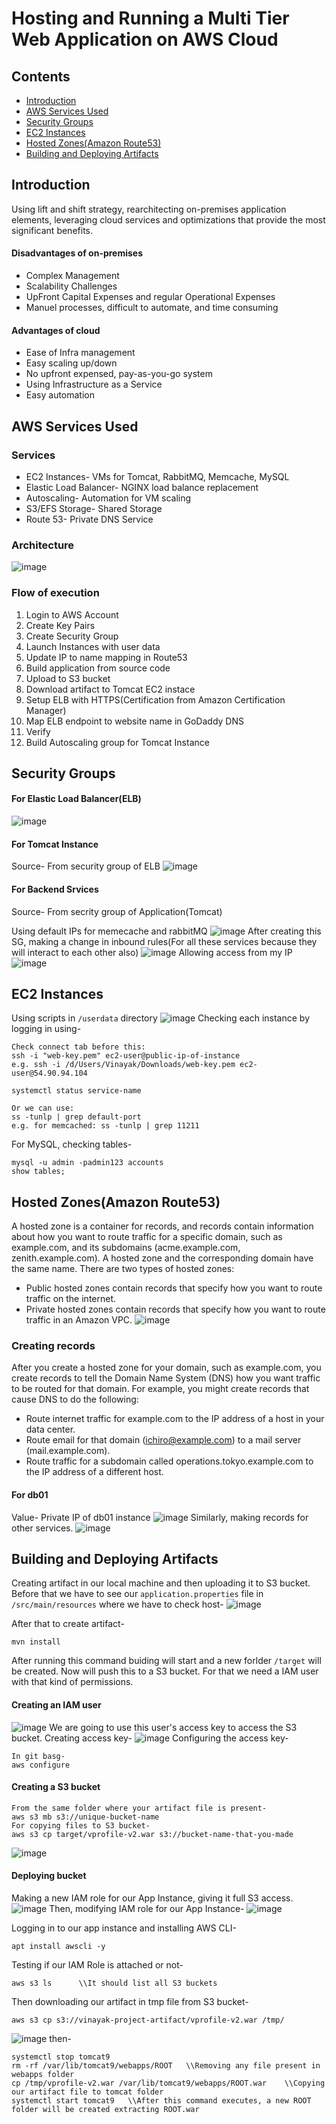 # Hosting and Running a Multi Tier Web Application on AWS Cloud 
## Contents
* [Introduction](#Introduction "Goto Introduction")
* [AWS Services Used](#AWS-Services-Used "Goto AWS Services Used")
* [Security Groups](#Security-Groups "Goto Security Groups")
* [EC2 Instances](#EC2-Instances "Goto EC2 Instances") 
* [Hosted Zones(Amazon Route53)](#Hosting-Zones "Goto Hosting Zones(Amazon Route53)")
* [Building and Deploying Artifacts](#Building-and-Deploying-Artifacts "Goto Building and Deploying Artifacts")

## Introduction
Using lift and shift strategy, rearchitecting on-premises application elements, leveraging cloud services and optimizations that provide the most significant benefits.
#### Disadvantages of on-premises 
* Complex Management
* Scalability Challenges
* UpFront Capital Expenses and regular Operational Expenses
* Manuel processes, difficult to automate, and time consuming
#### Advantages of cloud
* Ease of Infra management
* Easy scaling up/down
* No upfront expensed, pay-as-you-go system
* Using Infrastructure as a Service
* Easy automation

## AWS Services Used
### Services
* EC2 Instances- VMs for Tomcat, RabbitMQ, Memcache, MySQL
* Elastic Load Balancer- NGINX load balance replacement
* Autoscaling- Automation for VM scaling
* S3/EFS Storage- Shared Storage
* Route 53- Private DNS Service
### Architecture
![image](https://github.com/user-attachments/assets/f997a0a9-713f-4250-be6e-8583d54bcc48)
### Flow of execution
1. Login to AWS Account
2. Create Key Pairs
3. Create Security Group
4. Launch Instances with user data
5. Update IP to name mapping in Route53
6. Build application from source code
7. Upload to S3 bucket
8. Download artifact to Tomcat EC2 instace
9. Setup ELB with HTTPS(Certification from Amazon Certification Manager)
10. Map ELB endpoint to website name in GoDaddy DNS
11. Verify
12. Build Autoscaling group for Tomcat Instance

## Security Groups
#### For Elastic Load Balancer(ELB)
![image](https://github.com/user-attachments/assets/ff16a43d-b818-4827-a38b-b71e46ec6081)
#### For Tomcat Instance
Source- From security group of ELB
![image](https://github.com/user-attachments/assets/2293a9a9-fb93-4088-9ce8-9d5716d0a31b)
#### For Backend Srvices
Source- From secrity group of Application(Tomcat)

Using default IPs for memecache and rabbitMQ
![image](https://github.com/user-attachments/assets/33154bb3-40c9-4135-8239-dfa32c0534d8)
After creating this SG, making a change in inbound rules(For all these services because they will interact to each other also)
![image](https://github.com/user-attachments/assets/e7a6f5ab-e294-4668-99eb-1b2bf6f7a966)
Allowing access from my IP
![image](https://github.com/user-attachments/assets/42fa8a2a-f3c5-4f60-9aa4-93935315b583)

## EC2 Instances
Using scripts in `/userdata` directory
![image](https://github.com/user-attachments/assets/4da975c1-5e53-46ac-8517-ffacdbb5d3ce)
Checking each instance by logging in using-

```
Check connect tab before this:
ssh -i "web-key.pem" ec2-user@public-ip-of-instance
e.g. ssh -i /d/Users/Vinayak/Downloads/web-key.pem ec2-user@54.90.94.104

systemctl status service-name

Or we can use:
ss -tunlp | grep default-port
e.g. for memcached: ss -tunlp | grep 11211 
```
For MySQL, checking tables-
```
mysql -u admin -padmin123 accounts
show tables;
```

## Hosted Zones(Amazon Route53)
A hosted zone is a container for records, and records contain information about how you want to route traffic for a specific domain, such as example.com, and its subdomains (acme.example.com, zenith.example.com). A hosted zone and the corresponding domain have the same name. There are two types of hosted zones:
* Public hosted zones contain records that specify how you want to route traffic on the internet.
* Private hosted zones contain records that specify how you want to route traffic in an Amazon VPC.
![image](https://github.com/user-attachments/assets/67e6585d-1ea1-47ff-a331-f9be86615da8)
### Creating records
After you create a hosted zone for your domain, such as example.com, you create records to tell the Domain Name System (DNS) how you want traffic to be routed for that domain.
For example, you might create records that cause DNS to do the following:
* Route internet traffic for example.com to the IP address of a host in your data center.
* Route email for that domain (ichiro@example.com) to a mail server (mail.example.com).
* Route traffic for a subdomain called operations.tokyo.example.com to the IP address of a different host.
#### For db01
Value- Private IP of db01 instance
![image](https://github.com/user-attachments/assets/b6dd1a66-a52f-4a95-86d4-e4321a30e3e9)
Similarly, making records for other services.
![image](https://github.com/user-attachments/assets/6863a0db-44dc-4589-973e-5710218335d7)

## Building and Deploying Artifacts
Creating artifact in our local machine and then uploading it to S3 bucket. Before that we have to see our `application.properties` file in `/src/main/resources` where we have to check host-
![image](https://github.com/user-attachments/assets/b084de14-1b9a-4c12-9e24-67435d85958f)

After that to create artifact-
```
mvn install
```
After running this command buiding will start and a new forlder `/target` will be created. Now will push this to a S3 bucket. For that we need a IAM user with that kind of permissions.
#### Creating an IAM user
![image](https://github.com/user-attachments/assets/8ab869f5-7ea5-4e37-b97a-23075287e633)
We are going to use this user's access key to access the S3 bucket. Creating access key-
![image](https://github.com/user-attachments/assets/9f507c64-1e62-46a6-9c40-6a8f1f70f5bf)
Configuring the access key-
```
In git basg-
aws configure
```

#### Creating a S3 bucket
```
From the same folder where your artifact file is present-
aws s3 mb s3://unique-bucket-name
For copying files to S3 bucket-
aws s3 cp target/vprofile-v2.war s3://bucket-name-that-you-made
```
![image](https://github.com/user-attachments/assets/ad523766-50a2-4316-b7d2-b0ec563c5f40)

#### Deploying bucket
Making a new IAM role for our App Instance, giving it full S3 access.
![image](https://github.com/user-attachments/assets/78d34431-7090-4e5d-b2f7-49aab9e70866)
Then, modifying IAM role for our App Instance-
![image](https://github.com/user-attachments/assets/374cfc7a-3ead-47fb-945d-f27dfcab5754)


Logging in to our app instance and installing AWS CLI-
```
apt install awscli -y
```
Testing if our IAM Role is attached or not-
```
aws s3 ls      \\It should list all S3 buckets
```
Then downloading our artifact in tmp file from S3 bucket-
```
aws s3 cp s3://vinayak-project-artifact/vprofile-v2.war /tmp/
```
![image](https://github.com/user-attachments/assets/2c02baa9-d027-4c18-bca2-cd0fe9b160b8)
then-
```
systemctl stop tomcat9
rm -rf /var/lib/tomcat9/webapps/ROOT   \\Removing any file present in webapps folder
cp /tmp/vprofile-v2.war /var/lib/tomcat9/webapps/ROOT.war    \\Copying our artifact file to tomcat folder
systemctl start tomcat9   \\After this command executes, a new ROOT folder will be created extracting ROOT.war
```










    
